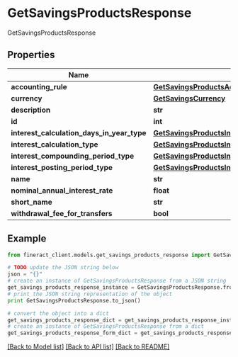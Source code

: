 # GetSavingsProductsResponse

GetSavingsProductsResponse

## Properties

Name | Type | Description | Notes
------------ | ------------- | ------------- | -------------
**accounting_rule** | [**GetSavingsProductsAccountingRule**](GetSavingsProductsAccountingRule.md) |  | [optional] 
**currency** | [**GetSavingsCurrency**](GetSavingsCurrency.md) |  | [optional] 
**description** | **str** |  | [optional] 
**id** | **int** |  | [optional] 
**interest_calculation_days_in_year_type** | [**GetSavingsProductsInterestCalculationDaysInYearType**](GetSavingsProductsInterestCalculationDaysInYearType.md) |  | [optional] 
**interest_calculation_type** | [**GetSavingsProductsInterestCalculationType**](GetSavingsProductsInterestCalculationType.md) |  | [optional] 
**interest_compounding_period_type** | [**GetSavingsProductsInterestCompoundingPeriodType**](GetSavingsProductsInterestCompoundingPeriodType.md) |  | [optional] 
**interest_posting_period_type** | [**GetSavingsProductsInterestPostingPeriodType**](GetSavingsProductsInterestPostingPeriodType.md) |  | [optional] 
**name** | **str** |  | [optional] 
**nominal_annual_interest_rate** | **float** |  | [optional] 
**short_name** | **str** |  | [optional] 
**withdrawal_fee_for_transfers** | **bool** |  | [optional] 

## Example

```python
from fineract_client.models.get_savings_products_response import GetSavingsProductsResponse

# TODO update the JSON string below
json = "{}"
# create an instance of GetSavingsProductsResponse from a JSON string
get_savings_products_response_instance = GetSavingsProductsResponse.from_json(json)
# print the JSON string representation of the object
print GetSavingsProductsResponse.to_json()

# convert the object into a dict
get_savings_products_response_dict = get_savings_products_response_instance.to_dict()
# create an instance of GetSavingsProductsResponse from a dict
get_savings_products_response_form_dict = get_savings_products_response.from_dict(get_savings_products_response_dict)
```
[[Back to Model list]](../README.md#documentation-for-models) [[Back to API list]](../README.md#documentation-for-api-endpoints) [[Back to README]](../README.md)


